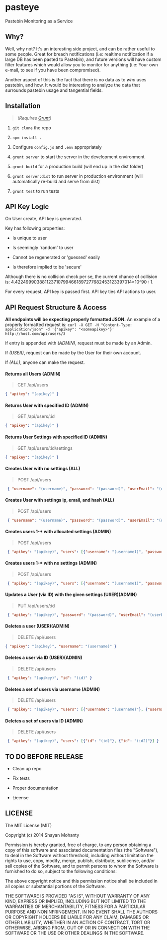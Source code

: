 pasteye
=======

Pastebin Monitoring as a Service

## Why?

Well, why not? It's an interesting side project, and can be rather useful to some people. Great for breach notifications (i.e: realtime notification if a large DB has been pasted to Pastebin), and future versions will have custom filter features which would allow you to monitor for anything (i.e: Your own e-mail, to see if you have been compromised). 

Another aspect of this is the fact that there is no data as to *who* uses pastebin, and how. It would be interesting to analyze the data that surrounds pastebin usage and tangential fields.

## Installation

> *(Requires [Grunt](http://gruntjs.com/))*

1. `git clone` the repo

2. `npm install .`

3. Configure `config.js` and `.env` appropriately

4. `grunt server` to start the server in the development environment

5. `grunt build` for a production build (will end up in the dist folder)

6. `grunt server:dist` to run server in production environment (will automatically re-build and serve from dist)

7. `grunt test` to run tests

## API Key Logic

On User create, API key is generated.

Key has following properties:

+ Is unique to user

+ Is seemingly 'random' to user

+ Cannot be regenerated or 'guessed' easily

+ Is therefore implied to be 'secure'

Although there is no collision check per se, the current chance of collision is: 4.4224999038811237107994661897277682453123397014×10^90 : 1.

For every request, API key is passed first. API key ties API actions to user.

## API Request Structure & Access

 **All endpoints will be expecting properly formatted JSON.**
 An example of a properly formatted request is: `curl -X GET -H "Content-Type: application/json" -d '{"apikey": "<someapikey>"}' http://host.com/api/users/3`

 If entry is appended with *(ADMIN)*, request must be made by an Admin. 

 If *(USER)*, request can be made by the User for their own account. 

 If *(ALL)*, anyone can make the request.

#### Returns all Users (ADMIN)

>GET /api/users 
```json
{ "apikey": "(apikey)" }
```


#### Returns User with specified ID (ADMIN)

>GET /api/users/:id
 ```json
 { "apikey": "(apikey)" }
 ```

#### Returns User Settings with specified ID (ADMIN)

>GET /api/users/:id/settings 
```json
{ "apikey": "(apikey)" }
```

#### Creates User with no settings (ALL)

>POST /api/users
```json
 { "username": "(username)", "password": "(password)", "userEmail": "(userEmail)" }
 ```

#### Creates User with settings ip, email, and hash (ALL)

>POST /api/users
```json
 { "username": "(username)", "password": "(password)", "userEmail": "(userEmail)", "ip": "(IP threshold)", "email": "(Email threshold)", "hash": "(Hash threshold)" }
 ```

#### Creates users 1-* with allocated settings (ADMIN)

>POST /api/users
```json
 { "apikey": "(apikey)", "users": [{"username": "(username1)", "password": "(password1)", "userEmail": "(userEmail1)", "ip": "(IP threshold1)", "email": "(Email threshold1)", "hash": "(Hash threshold1)"}, {"username": "(username2)"... "hash": "(Hash threshold2)"}, ...] } 
 ```

#### Creates users 1-* with no settings (ADMIN)

>POST /api/users
```json
 { "apikey": "(apikey)", "users": [{"username": "(username1)", "password": "(password1)", "userEmail": "(userEmail1)"}, {"username": "(username2)"... "userEmail": "(userEmail2)"}, ...] }
 ```

#### Updates a User (via ID) with the given settings (USER)(ADMIN)

>PUT /api/users/:id
```json
 { "apikey": "(apikey)", "password": "(password)", "userEmail": "(userEmail)", "ip": "(IP threshold)", "email": "(Email threshold)", "hash": "(Hash threshold)" }
 ```

#### Deletes a user (USER)(ADMIN)

>DELETE /api/users 
```json
{ "apikey": "(apikey)", "username": "(username)" }
```

#### Deletes a user via ID (USER)(ADMIN)

>DELETE /api/users
```json
 { "apikey": "(apikey)", "id": "(id)" }
 ```

#### Deletes a set of users via username (ADMIN)

>DELETE /api/users
```json
 { "apikey": "(apikey)", "users": [{"username": "(username)"}, {"username": "(username2)"}] }
 ```

#### Deletes a set of users via ID (ADMIN)

>DELETE /api/users
```json
 { "apikey": "(apikey)", "users": [{"id": "(id)"}, {"id": "(id2)"}] }
 ```

## TO DO BEFORE RELEASE

+ Clean up repo

+ Fix tests

+ Proper documentation

+ ~~License~~

## LICENSE

The MIT License (MIT)

Copyright (c) 2014 Shayan Mohanty

Permission is hereby granted, free of charge, to any person obtaining a copy
of this software and associated documentation files (the "Software"), to deal
in the Software without threshold, including without limitation the rights
to use, copy, modify, merge, publish, distribute, sublicense, and/or sell
copies of the Software, and to permit persons to whom the Software is
furnished to do so, subject to the following conditions:

The above copyright notice and this permission notice shall be included in all
copies or substantial portions of the Software.

THE SOFTWARE IS PROVIDED "AS IS", WITHOUT WARRANTY OF ANY KIND, EXPRESS OR
IMPLIED, INCLUDING BUT NOT LIMITED TO THE WARRANTIES OF MERCHANTABILITY,
FITNESS FOR A PARTICULAR PURPOSE AND NONINFRINGEMENT. IN NO EVENT SHALL THE
AUTHORS OR COPYRIGHT HOLDERS BE LIABLE FOR ANY CLAIM, DAMAGES OR OTHER
LIABILITY, WHETHER IN AN ACTION OF CONTRACT, TORT OR OTHERWISE, ARISING FROM,
OUT OF OR IN CONNECTION WITH THE SOFTWARE OR THE USE OR OTHER DEALINGS IN THE
SOFTWARE.

